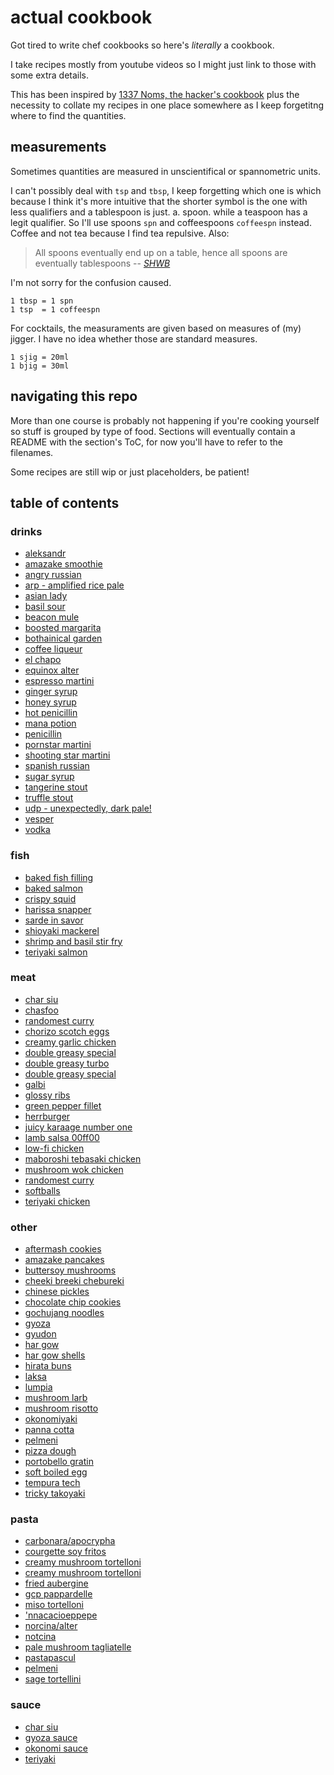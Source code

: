# actual cookbook

Got tired to write chef cookbooks so here's *literally* a cookbook.

I take recipes mostly from youtube videos so I might just link to those with some extra details.

This has been inspired by [1337 Noms, the hacker's cookbook](https://github.com/theDevilsVoice/1337-Noms-The-Hacker-Cookbook) plus the necessity to collate my recipes in one place somewhere as I keep forgetitng where to find the quantities.

## measurements

Sometimes quantities are measured in unscientifical or spannometric units.

I can't possibly deal with `tsp` and `tbsp`, I keep forgetting which one is which because I think it's more intuitive that the shorter symbol is the one with less qualifiers and a tablespoon is just. a. spoon. while a teaspoon has a legit qualifier. So I'll use spoons `spn` and coffeespoons `coffeespn` instead. Coffee and not tea because I find tea repulsive. Also:

> All spoons eventually end up on a table, hence all spoons are eventually tablespoons -- *[SHWB](https://github.com/SHWB)*

I'm not sorry for the confusion caused.

```
1 tbsp = 1 spn
1 tsp  = 1 coffeespn
```

For cocktails, the measuraments are given based on measures of (my) jigger. I have no idea whether those are standard measures.
```
1 sjig = 20ml
1 bjig = 30ml
```

## navigating this repo

More than one course is probably not happening if you're cooking yourself so stuff is grouped by type of food. Sections will eventually contain a README with the section's ToC, for now you'll have to refer to the filenames.

Some recipes are still wip or just placeholders, be patient!

## table of contents

### drinks

- [aleksandr](https://github.com/caligin/actual-cookbook/tree/master/drinks/aleksandr.md)
- [amazake smoothie](https://github.com/caligin/actual-cookbook/tree/master/drinks/amazake-smoothie.md)
- [angry russian](https://github.com/caligin/actual-cookbook/tree/master/drinks/angry-russian.md)
- [arp - amplified rice pale](https://github.com/caligin/actual-cookbook/tree/master/drinks/arp.md)
- [asian lady](https://github.com/caligin/actual-cookbook/tree/master/drinks/asian-lady.md)
- [basil sour](https://github.com/caligin/actual-cookbook/tree/master/drinks/basil-sour.md)
- [beacon mule](https://github.com/caligin/actual-cookbook/tree/master/drinks/beacon-mule.md)
- [boosted margarita](https://github.com/caligin/actual-cookbook/tree/master/drinks/boosted-margarita.md)
- [bothainical garden](https://github.com/caligin/actual-cookbook/tree/master/drinks/bothainical-garden.md)
- [coffee liqueur](https://github.com/caligin/actual-cookbook/tree/master/drinks/coffee-liqueur.md)
- [el chapo](https://github.com/caligin/actual-cookbook/tree/master/drinks/el-chapo.md)
- [equinox alter](https://github.com/caligin/actual-cookbook/tree/master/drinks/equinox-alter.md)
- [espresso martini](https://github.com/caligin/actual-cookbook/tree/master/drinks/espresso-martini.md)
- [ginger syrup](https://github.com/caligin/actual-cookbook/tree/master/drinks/ginger-syrup.md)
- [honey syrup](https://github.com/caligin/actual-cookbook/tree/master/drinks/honey-syrup.md)
- [hot penicillin](https://github.com/caligin/actual-cookbook/tree/master/drinks/hot-penicillin.md)
- [mana potion](https://github.com/caligin/actual-cookbook/tree/master/drinks/mana-potion.md)
- [penicillin](https://github.com/caligin/actual-cookbook/tree/master/drinks/penicillin.md)
- [pornstar martini](https://github.com/caligin/actual-cookbook/tree/master/drinks/pornstar-martini.md)
- [shooting star martini](https://github.com/caligin/actual-cookbook/tree/master/drinks/shooting-star-martini.md)
- [spanish russian](https://github.com/caligin/actual-cookbook/tree/master/drinks/spanish-russian.md)
- [sugar syrup](https://github.com/caligin/actual-cookbook/tree/master/drinks/sugar-syrup.md)
- [tangerine stout](https://github.com/caligin/actual-cookbook/tree/master/drinks/tangerine-stout.md)
- [truffle stout](https://github.com/caligin/actual-cookbook/tree/master/drinks/truffle-stout.md)
- [udp - unexpectedly, dark pale!](https://github.com/caligin/actual-cookbook/tree/master/drinks/udp.md)
- [vesper](https://github.com/caligin/actual-cookbook/tree/master/drinks/vesper.md)
- [vodka](https://github.com/caligin/actual-cookbook/tree/master/drinks/vodka.md)

### fish

- [baked fish filling](https://github.com/caligin/actual-cookbook/tree/master/fish/baked-fish-filling.md)
- [baked salmon](https://github.com/caligin/actual-cookbook/tree/master/fish/baked-salmon.md)
- [crispy squid](https://github.com/caligin/actual-cookbook/tree/master/fish/crispy-squid.md)
- [harissa snapper](https://github.com/caligin/actual-cookbook/tree/master/fish/harissa-snapper.md)
- [sarde in savor](https://github.com/caligin/actual-cookbook/tree/master/fish/sarde-in-savor.md)
- [shioyaki mackerel](https://github.com/caligin/actual-cookbook/tree/master/fish/shioyaki-mackerel.md)
- [shrimp and basil stir fry](https://github.com/caligin/actual-cookbook/tree/master/fish/shrimp-and-basil-stirfry.md)
- [teriyaki salmon](https://github.com/caligin/actual-cookbook/tree/master/fish/teriyaki-salmon.md)

### meat

- [char siu](https://github.com/caligin/actual-cookbook/tree/master/meat/char-siu.md)
- [chasfoo](https://github.com/caligin/actual-cookbook/tree/master/meat/chasfoo.md)
- [randomest curry](https://github.com/caligin/actual-cookbook/tree/master/meat/cheatcode-curry.md)
- [chorizo scotch eggs](https://github.com/caligin/actual-cookbook/tree/master/meat/chorizo-scotch-eggs.md)
- [creamy garlic chicken](https://github.com/caligin/actual-cookbook/tree/master/meat/creamy-garlic-chicken.md)
- [double greasy special](https://github.com/caligin/actual-cookbook/tree/master/meat/double-greasy-special.md)
- [double greasy turbo](https://github.com/caligin/actual-cookbook/tree/master/meat/double-greasy-turbo.md)
- [double greasy special](https://github.com/caligin/actual-cookbook/tree/master/meat/double-greasy-turbospecial.md)
- [galbi](https://github.com/caligin/actual-cookbook/tree/master/meat/galbi.md)
- [glossy ribs](https://github.com/caligin/actual-cookbook/tree/master/meat/glossy-ribs.md)
- [green pepper fillet](https://github.com/caligin/actual-cookbook/tree/master/meat/green-pepper-fillet.md)
- [herrburger](https://github.com/caligin/actual-cookbook/tree/master/meat/herrburger.md)
- [juicy karaage number one](https://github.com/caligin/actual-cookbook/tree/master/meat/juicy-karaage-number-one.md)
- [lamb salsa 00ff00](https://github.com/caligin/actual-cookbook/tree/master/meat/lamb-salsa-00ff00.md)
- [low-fi chicken](https://github.com/caligin/actual-cookbook/tree/master/meat/low-fi-chicken.md)
- [maboroshi tebasaki chicken](https://github.com/caligin/actual-cookbook/tree/master/meat/maboroshi-tebasaki-chicken.md)
- [mushroom wok chicken](https://github.com/caligin/actual-cookbook/tree/master/meat/mushroom-wok-chicken.md)
- [randomest curry](https://github.com/caligin/actual-cookbook/tree/master/meat/randomest-curry.md)
- [softballs](https://github.com/caligin/actual-cookbook/tree/master/meat/softballs.md)
- [teriyaki chicken](https://github.com/caligin/actual-cookbook/tree/master/meat/teriyaki-chicken.md)

### other

- [aftermash cookies](https://github.com/caligin/actual-cookbook/tree/master/other/aftermash-cookies.md)
- [amazake pancakes](https://github.com/caligin/actual-cookbook/tree/master/other/amazake-pancakes.md)
- [buttersoy mushrooms](https://github.com/caligin/actual-cookbook/tree/master/other/buttersoy-mushrooms.md)
- [cheeki breeki chebureki](https://github.com/caligin/actual-cookbook/tree/master/other/cheeki-breeki-chebureki.md)
- [chinese pickles](https://github.com/caligin/actual-cookbook/tree/master/other/chinese-pickles.md)
- [chocolate chip cookies](https://github.com/caligin/actual-cookbook/tree/master/other/chocolate-chip-cookies.md)
- [gochujang noodles](https://github.com/caligin/actual-cookbook/tree/master/other/gochujang-noodles.md)
- [gyoza](https://github.com/caligin/actual-cookbook/tree/master/other/gyoza.md)
- [gyudon](https://github.com/caligin/actual-cookbook/tree/master/other/gyudon.md)
- [har gow](https://github.com/caligin/actual-cookbook/tree/master/other/har-gow.md)
- [har gow shells](https://github.com/caligin/actual-cookbook/tree/master/other/har-gow-shells.md)
- [hirata buns](https://github.com/caligin/actual-cookbook/tree/master/other/hirata-buns.md)
- [laksa](https://github.com/caligin/actual-cookbook/tree/master/other/laksa.md)
- [lumpia](https://github.com/caligin/actual-cookbook/tree/master/other/lumpia.md)
- [mushroom larb](https://github.com/caligin/actual-cookbook/tree/master/other/mushroom-larb.md)
- [mushroom risotto](https://github.com/caligin/actual-cookbook/tree/master/other/mushroom-risotto.md)
- [okonomiyaki](https://github.com/caligin/actual-cookbook/tree/master/other/okonomiyaki.md)
- [panna cotta](https://github.com/caligin/actual-cookbook/tree/master/other/panna-cotta.md)
- [pelmeni](https://github.com/caligin/actual-cookbook/tree/master/other/pelmeni.md)
- [pizza dough](https://github.com/caligin/actual-cookbook/tree/master/other/pizza-dough.md)
- [portobello gratin](https://github.com/caligin/actual-cookbook/tree/master/other/portobello-gratin.md)
- [soft boiled egg](https://github.com/caligin/actual-cookbook/tree/master/other/soft-boiled-egg.md)
- [tempura tech](https://github.com/caligin/actual-cookbook/tree/master/other/tempura-tech.md)
- [tricky takoyaki](https://github.com/caligin/actual-cookbook/tree/master/other/tricky-takoyaki.md)

### pasta

- [carbonara/apocrypha](https://github.com/caligin/actual-cookbook/tree/master/pasta/carbonara-apocrypha.md)
- [courgette soy fritos](https://github.com/caligin/actual-cookbook/tree/master/pasta/courgette-soy-fritos.md)
- [creamy mushroom tortelloni <chili>](https://github.com/caligin/actual-cookbook/tree/master/pasta/creamy-mushroom-tortelloni-chili-variant.md)
- [creamy mushroom tortelloni](https://github.com/caligin/actual-cookbook/tree/master/pasta/creamy-mushroom-tortelloni.md)
- [fried aubergine](https://github.com/caligin/actual-cookbook/tree/master/pasta/fried-aubergine.md)
- [gcp pappardelle](https://github.com/caligin/actual-cookbook/tree/master/pasta/gcp-pappardelle.md)
- [miso tortelloni](https://github.com/caligin/actual-cookbook/tree/master/pasta/miso-tortelloni.md)
- ['nnacacioeppepe](https://github.com/caligin/actual-cookbook/tree/master/pasta/nnacacioeppepe.md)
- [norcina/alter](https://github.com/caligin/actual-cookbook/tree/master/pasta/norcina-alter.md)
- [notcina](https://github.com/caligin/actual-cookbook/tree/master/pasta/notcina.md)
- [pale mushroom tagliatelle](https://github.com/caligin/actual-cookbook/tree/master/pasta/pale-mushroom-tagliatelle.md)
- [pastapascul](https://github.com/caligin/actual-cookbook/tree/master/pasta/pascul.md)
- [pelmeni](https://github.com/caligin/actual-cookbook/tree/master/pasta/pelmeni.md)
- [sage tortellini](https://github.com/caligin/actual-cookbook/tree/master/pasta/sage-tortellini.md)

### sauce

- [char siu](https://github.com/caligin/actual-cookbook/tree/master/sauce/char-siu.md)
- [gyoza sauce](https://github.com/caligin/actual-cookbook/tree/master/sauce/gyoza-sauce.md)
- [okonomi sauce](https://github.com/caligin/actual-cookbook/tree/master/sauce/okonomi-sauce.md)
- [teriyaki](https://github.com/caligin/actual-cookbook/tree/master/sauce/teriyaki.md)

